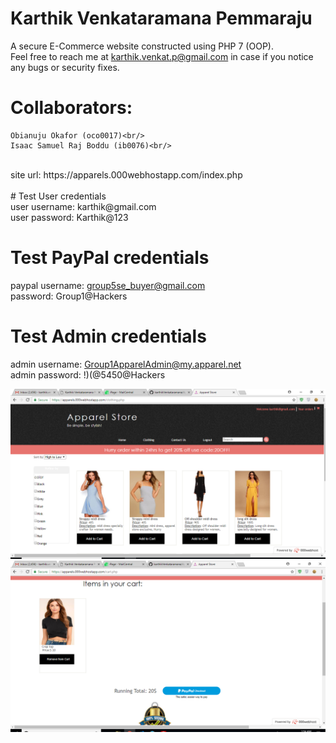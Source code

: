 # Karthik Venkataramana Pemmaraju <br/>

A secure E-Commerce website constructed using PHP 7 (OOP). <br/>
Feel free to reach me at karthik.venkat.p@gmail.com in case if you notice any bugs or security fixes.<br/>
# Collaborators:<br/>
    Obianuju Okafor (oco0017)<br/> 
    Isaac Samuel Raj Boddu (ib0076)<br/>
 <br/>
site url: https://apparels.000webhostapp.com/index.php <br/>
<br/>
# Test User credentials<br/>
user username: karthik@gmail.com<br/>
user password: Karthik@123<br/>

# Test PayPal credentials<br/>
paypal username: group5se_buyer@gmail.com<br/>
password: Group1@Hackers<br/>
  
# Test Admin credentials<br/>
admin username: Group1ApparelAdmin@my.apparel.net<br/>
admin password: !)(@5450@Hackers<br/>

![Preview](https://github.com/karthikVenkataramana/Apparel-Store/blob/master/preview.PNG)
![Cart](https://github.com/karthikVenkataramana/Apparel-Store/blob/master/cart.PNG)

